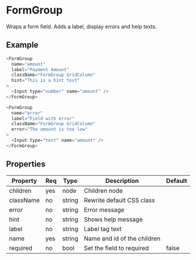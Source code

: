 # FormGroup
Wraps a form field. Adds a label, display errors and help texts.

## Example

```javascript
<FormGroup
  name="amount"
  label="Payment Amount"
  className="FormGroup GridColumn"
  hint="This is a hint text"
>
  <Input type="number" name="amount" />
</FormGroup>

<FormGroup
  name="error"
  label="Field with error"
  className="FormGroup GridColumn"
  error="The amount is too low"
>
  <Input type="text" name="amount" />
</FormGroup>
```

## Properties

| Property         | Req   | Type       | Description                            | Default   |
| ---------------- | ----- | ---------- | -------------------------------------- | --------- |
| children         | yes   | node       | Children node                          |           |
| className        | no    | string     | Rewrite default CSS class              |           |
| error            | no    | string     | Error message                          |           |
| hint             | no    | string     | Shows help message                     |           |
| label            | no    | string     | Label tag text                         |           |
| name             | yes   | string     | Name and id of the children            |           |
| required         | no    | bool       | Set the field to required              | false     |
